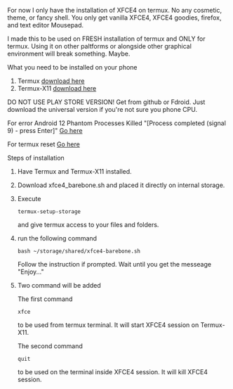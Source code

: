 For now I only have the installation of XFCE4 on termux. No any cosmetic, theme, or fancy shell. You only get vanilla XFCE4, XFCE4 goodies, firefox, and text editor Mousepad.

I made this to be used on FRESH installation of termux and ONLY for termux. 
Using it on other paltforms or alongside other graphical environment will break something. Maybe.

What you need to be installed on your phone
1. Termux [download here](https://github.com/termux/termux-app/releases/tag/v0.118.1)
2. Termux-X11 [download here](https://github.com/termux/termux-x11/releases/tag/nightly)

DO NOT USE PLAY STORE VERSION! Get from github or Fdroid. Just download the universal version if you're not sure you phone CPU.

For error  Android 12 Phantom Processes Killed "[Process completed (signal 9) - press Enter]" [Go here](https://github.com/termux/termux-app/issues/2366)

For termux reset [Go here](https://github.com/termux/termux-app/issues/3643)

Steps of installation

1. Have Termux and Termux-X11 installed.
2. Download xfce4_barebone.sh and placed it directly on internal storage.
3. Execute
   ```
   termux-setup-storage
   ```
   and give termux access to your files and folders.
4. run the following command
   ```
   bash ~/storage/shared/xfce4-barebone.sh
   ```
   Follow the instruction if prompted. Wait until you get the messeage "Enjoy..." 

5.  Two command will be added

    The first command
    ```
    xfce
    ```
    to be used from termux terminal. It will start XFCE4 session on Termux-X11.
    

    The second command
    ```
    quit
    ```
    to be used on the terminal inside XFCE4 session. It will kill XFCE4 session.
    
